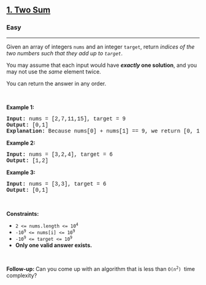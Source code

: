 <h2><a href="https://leetcode.com/problems/two-sum/">1. Two Sum</a></h2><h3>Easy</h3><hr><div><p>Given an array of integers <code style="font-family: monospace, Bangla377, sans-serif;">nums</code>&nbsp;and an integer <code style="font-family: monospace, Bangla377, sans-serif;">target</code>, return <em>indices of the two numbers such that they add up to <code style="font-family: monospace, Bangla377, sans-serif;">target</code></em>.</p>

<p>You may assume that each input would have <strong><em>exactly</em> one solution</strong>, and you may not use the <em>same</em> element twice.</p>

<p>You can return the answer in any order.</p>

<p>&nbsp;</p>
<p><strong>Example 1:</strong></p>

<pre style="font-family: SFMono-Regular, Consolas, &quot;Liberation Mono&quot;, Menlo, Courier, monospace, Bangla377, sans-serif;"><strong>Input:</strong> nums = [2,7,11,15], target = 9
<strong>Output:</strong> [0,1]
<strong>Explanation:</strong> Because nums[0] + nums[1] == 9, we return [0, 1].
</pre>

<p><strong>Example 2:</strong></p>

<pre style="font-family: SFMono-Regular, Consolas, &quot;Liberation Mono&quot;, Menlo, Courier, monospace, Bangla377, sans-serif;"><strong>Input:</strong> nums = [3,2,4], target = 6
<strong>Output:</strong> [1,2]
</pre>

<p><strong>Example 3:</strong></p>

<pre style="font-family: SFMono-Regular, Consolas, &quot;Liberation Mono&quot;, Menlo, Courier, monospace, Bangla377, sans-serif;"><strong>Input:</strong> nums = [3,3], target = 6
<strong>Output:</strong> [0,1]
</pre>

<p>&nbsp;</p>
<p><strong>Constraints:</strong></p>

<ul>
	<li><code style="font-family: monospace, Bangla377, sans-serif;">2 &lt;= nums.length &lt;= 10<sup>4</sup></code></li>
	<li><code style="font-family: monospace, Bangla377, sans-serif;">-10<sup>9</sup> &lt;= nums[i] &lt;= 10<sup>9</sup></code></li>
	<li><code style="font-family: monospace, Bangla377, sans-serif;">-10<sup>9</sup> &lt;= target &lt;= 10<sup>9</sup></code></li>
	<li><strong>Only one valid answer exists.</strong></li>
</ul>

<p>&nbsp;</p>
<strong>Follow-up:&nbsp;</strong>Can you come up with an algorithm that is less than&nbsp;<code style="font-family: monospace, Bangla377, sans-serif;">O(n<sup>2</sup>)&nbsp;</code>time complexity?</div>